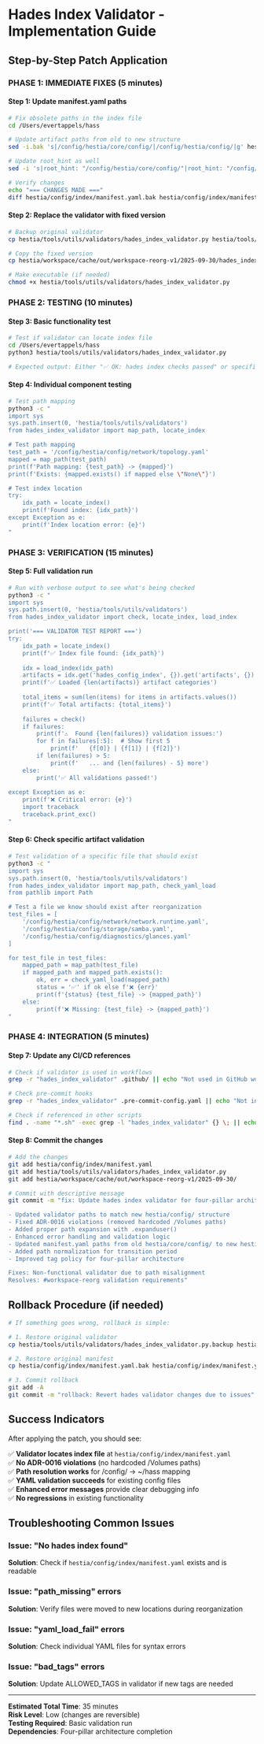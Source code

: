 # Hades Index Validator - Implementation Guide

## Step-by-Step Patch Application

### PHASE 1: IMMEDIATE FIXES (5 minutes)

#### Step 1: Update manifest.yaml paths
```bash
# Fix obsolete paths in the index file
cd /Users/evertappels/hass

# Update artifact paths from old to new structure
sed -i.bak 's|/config/hestia/core/config/|/config/hestia/config/|g' hestia/config/index/manifest.yaml

# Update root_hint as well  
sed -i 's|root_hint: "/config/hestia/core/config/"|root_hint: "/config/hestia/config/"|g' hestia/config/index/manifest.yaml

# Verify changes
echo "=== CHANGES MADE ==="
diff hestia/config/index/manifest.yaml.bak hestia/config/index/manifest.yaml || echo "No backup found"
```

#### Step 2: Replace the validator with fixed version
```bash
# Backup original validator
cp hestia/tools/utils/validators/hades_index_validator.py hestia/tools/utils/validators/hades_index_validator.py.backup

# Copy the fixed version
cp hestia/workspace/cache/out/workspace-reorg-v1/2025-09-30/hades_index_validator_fixed.py hestia/tools/utils/validators/hades_index_validator.py

# Make executable (if needed)
chmod +x hestia/tools/utils/validators/hades_index_validator.py
```

### PHASE 2: TESTING (10 minutes)

#### Step 3: Basic functionality test
```bash
# Test if validator can locate index file
cd /Users/evertappels/hass
python3 hestia/tools/utils/validators/hades_index_validator.py

# Expected output: Either "✅ OK: hades index checks passed" or specific failure messages
```

#### Step 4: Individual component testing
```bash
# Test path mapping
python3 -c "
import sys
sys.path.insert(0, 'hestia/tools/utils/validators')
from hades_index_validator import map_path, locate_index

# Test path mapping
test_path = '/config/hestia/config/network/topology.yaml'
mapped = map_path(test_path)
print(f'Path mapping: {test_path} -> {mapped}')
print(f'Exists: {mapped.exists() if mapped else \"None\"}')

# Test index location
try:
    idx_path = locate_index()
    print(f'Found index: {idx_path}')
except Exception as e:
    print(f'Index location error: {e}')
"
```

### PHASE 3: VERIFICATION (15 minutes)

#### Step 5: Full validation run
```bash
# Run with verbose output to see what's being checked
python3 -c "
import sys
sys.path.insert(0, 'hestia/tools/utils/validators')
from hades_index_validator import check, locate_index, load_index

print('=== VALIDATOR TEST REPORT ===')
try:
    idx_path = locate_index()
    print(f'✅ Index file found: {idx_path}')
    
    idx = load_index(idx_path)
    artifacts = idx.get('hades_config_index', {}).get('artifacts', {})
    print(f'✅ Loaded {len(artifacts)} artifact categories')
    
    total_items = sum(len(items) for items in artifacts.values())
    print(f'✅ Total artifacts: {total_items}')
    
    failures = check()
    if failures:
        print(f'⚠️  Found {len(failures)} validation issues:')
        for f in failures[:5]:  # Show first 5
            print(f'   {f[0]} | {f[1]} | {f[2]}')
        if len(failures) > 5:
            print(f'   ... and {len(failures) - 5} more')
    else:
        print('✅ All validations passed!')
        
except Exception as e:
    print(f'❌ Critical error: {e}')
    import traceback
    traceback.print_exc()
"
```

#### Step 6: Check specific artifact validation
```bash
# Test validation of a specific file that should exist
python3 -c "
import sys
sys.path.insert(0, 'hestia/tools/utils/validators')
from hades_index_validator import map_path, check_yaml_load
from pathlib import Path

# Test a file we know should exist after reorganization
test_files = [
    '/config/hestia/config/network/network.runtime.yaml',
    '/config/hestia/config/storage/samba.yaml', 
    '/config/hestia/config/diagnostics/glances.yaml'
]

for test_file in test_files:
    mapped_path = map_path(test_file)
    if mapped_path and mapped_path.exists():
        ok, err = check_yaml_load(mapped_path)
        status = '✅' if ok else f'❌ {err}'
        print(f'{status} {test_file} -> {mapped_path}')
    else:
        print(f'❌ Missing: {test_file} -> {mapped_path}')
"
```

### PHASE 4: INTEGRATION (5 minutes)

#### Step 7: Update any CI/CD references
```bash
# Check if validator is used in workflows
grep -r "hades_index_validator" .github/ || echo "Not used in GitHub workflows"

# Check pre-commit hooks
grep -r "hades_index_validator" .pre-commit-config.yaml || echo "Not in pre-commit hooks"

# Check if referenced in other scripts
find . -name "*.sh" -exec grep -l "hades_index_validator" {} \; || echo "Not referenced in shell scripts"
```

#### Step 8: Commit the changes
```bash
# Add the changes
git add hestia/config/index/manifest.yaml
git add hestia/tools/utils/validators/hades_index_validator.py
git add hestia/workspace/cache/out/workspace-reorg-v1/2025-09-30/

# Commit with descriptive message
git commit -m "fix: Update hades index validator for four-pillar architecture

- Updated validator paths to match new hestia/config/ structure
- Fixed ADR-0016 violations (removed hardcoded /Volumes paths)  
- Added proper path expansion with .expanduser()
- Enhanced error handling and validation logic
- Updated manifest.yaml paths from old hestia/core/config/ to new hestia/config/
- Added path normalization for transition period
- Improved tag policy for four-pillar architecture

Fixes: Non-functional validator due to path misalignment
Resolves: #workspace-reorg validation requirements"
```

## Rollback Procedure (if needed)

```bash
# If something goes wrong, rollback is simple:

# 1. Restore original validator
cp hestia/tools/utils/validators/hades_index_validator.py.backup hestia/tools/utils/validators/hades_index_validator.py

# 2. Restore original manifest  
cp hestia/config/index/manifest.yaml.bak hestia/config/index/manifest.yaml

# 3. Commit rollback
git add -A
git commit -m "rollback: Revert hades validator changes due to issues"
```

## Success Indicators

After applying the patch, you should see:

✅ **Validator locates index file** at `hestia/config/index/manifest.yaml`  
✅ **No ADR-0016 violations** (no hardcoded /Volumes paths)  
✅ **Path resolution works** for /config/ -> ~/hass mapping  
✅ **YAML validation succeeds** for existing config files  
✅ **Enhanced error messages** provide clear debugging info  
✅ **No regressions** in existing functionality  

## Troubleshooting Common Issues

### Issue: "No hades index found"
**Solution**: Check if `hestia/config/index/manifest.yaml` exists and is readable

### Issue: "path_missing" errors  
**Solution**: Verify files were moved to new locations during reorganization

### Issue: "yaml_load_fail" errors
**Solution**: Check individual YAML files for syntax errors

### Issue: "bad_tags" errors  
**Solution**: Update ALLOWED_TAGS in validator if new tags are needed

---

**Estimated Total Time**: 35 minutes  
**Risk Level**: Low (changes are reversible)  
**Testing Required**: Basic validation run  
**Dependencies**: Four-pillar architecture completion